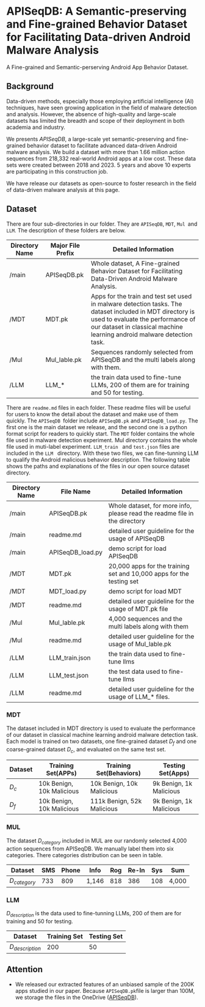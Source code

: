 # APISeqDB: A Semantic-preserving and Fine-grained Behavior Dataset for Facilitating Data-driven Android Malware Analysis

A Fine-grained and Semantic-perserving Android App Behavior Dataset.

## Background

Data-driven methods, especially those employing artificial intelligence (AI) techniques, have seen growing application in the field of malware detection and analysis. However, the absence of high-quality and large-scale datasets has limited the breadth and scope of their deployment in both academia and industry.

We presents *APISeqDB*, a large-scale yet semantic-preserving and fine-grained behavior dataset to facilitate advanced data-driven Android malware analysis. We build a dataset with more than 1.66 million action sequences from 218,332 real-world Android apps at a low cost. These data sets were created between 2018 and 2023. 5 years and above 10 experts are participating in this construction job.

We have release our datasets as open-source to foster research in the field of data-driven malware analysis at this page.

## Dataset

There are four sub-directories in our folder. They are `APISeqDB`, `MDT`, `Mul `and `LLM`.  The description of these folders are below.

| Directory Name | Major File Prefix | Detailed Information                                                                                                                                                                                                      |
| -------------- | ----------------- | ------------------------------------------------------------------------------------------------------------------------------------------------------------------------------------------------------------------------- |
| /main          | APISeqDB.pk       | Whole dataset, A Fine-grained Behavior Dataset for Facilitating Data-Driven Android Malware Analysis.                                                                                                                     |
| /MDT           | MDT.pk         | Apps for the train and test set used in malware detection tasks. The dataset included in MDT directory is used to evaluate the performance of our dataset in classical machine learning android malware detection task. |
| /Mul           | Mul_lable.pk      | Sequences randomly selected from APISeqDB  and the multi labels along with them.                                                                                                                                          |
| /LLM           | LLM_*             | the train data used to fine-tune LLMs,  200 of them are for training and 50 for testing.                                                                                                                                  |

There are `readme.md` files in each folder. These readme files will be useful for users to know the detail about the dataset and make use of them quickly. The `APISeqDB `folder include `APISeqDB.pk` and `APISeqDB_load.py`. The first one is the main dataset we release, and the second one is a python format script for readers to quickly start. The `MDT` folder contains the whole file used in malware detection experiment. Mul directory contains the whole file used in muti-label experiment. `LLM_train ` and `test.json` files are included in the `LLM ` directory. With these two files, we can fine-tunning LLM to qualify the Android malicious behavior description. The following table shows the paths and explanations of the files in our open source dataset directory.

| Directory Name | File Name          | Detailed Information                                                       |
| -------------- | ------------------ | -------------------------------------------------------------------------- |
| /main          | APISeqDB.pk        | Whole dataset, for more info, please read the readme file in the directory |
| /main          | readme.md          | detailed user guideline for the usage of APISeqDB                          |
| /main          | APISeqDB_load.py   | demo script for load APISeqDB                                              |
| /MDT           | MDT.pk             | 20,000 apps for the training set and 10,000 apps for the testing set       |
| /MDT           | MDT_load.py        | demo script for load MDT                                                   |
| /MDT           | readme.md          | detailed user guideline for the usage of MDT.pk file                       |
| /Mul           | Mul_lable.pk       | 4,000 sequences and the multi labels along with them                       |
| /Mul           | readme.md          | detailed user guideline for the usage of Mul_lable.pk                      |
| /LLM           | LLM_train.json     | the train data used to fine-tune llms                                      |
| /LLM           | LLM_test.json      | the test data used to fine-tune llms                                       |
| /LLM           | readme.md          | detailed user guideline for the usage of LLM_* files.                      |

### MDT

The dataset included in MDT directory is used to evaluate the performance of our dataset in classical machine learning android malware detection task. Each model is trained on two datasets, one fine-grained dataset $D_f$ and one coarse-grained dataset $D_c$, and evaluated on the same test set.

| Dataset | Training Set(APPs)        | Training Set(Behaviors)    | Testing Set(Apps)       |
| ------- | ------------------------- | -------------------------- | ----------------------- |
| $D_c$ | 10k Benign, 10k Malicious | 10k Benign, 10k Malicious  | 9k Benign, 1k Malicious |
| $D_f$ | 10k Benign, 10k Malicious | 111k Benign, 52k Malicious | 9k Benign, 1k Malicious |

### MUL

The dataset $D_{category}$ included in MUL are our  randomly selected 4,000 action sequences from APISeqDB. We  manually label them into six categories. There categories distribution can be seen in table.

| Dataset          | SMS | Phone | Info  | Rog | Re-In | Sys | Sum   |
| ---------------- | --- | ----- | ----- | --- | ----- | --- | ----- |
| $D_{category}$ | 733 | 809   | 1,146 | 818 | 386   | 108 | 4,000 |

### LLM

$D_{description}$ is the data used to fine-tunning LLMs,  200 of them are for training and 50 for testing.

| Dataset             | Training Set | Testing Set |
| ------------------- | ------------ | ----------- |
| $D_{description}$ | 200          | 50          |

## Attention

- We released our extracted features of an unbiased sample of the 200K apps studied in our paper. Because `APISeqDB.pk`file is larger than 100M, we storage the files in the OneDrive ([APISeqDB](https://1drv.ms/f/s!AmEGIYMGBaTpap6pzfPNLWbMaIE?e=s1dCSB)).

      
